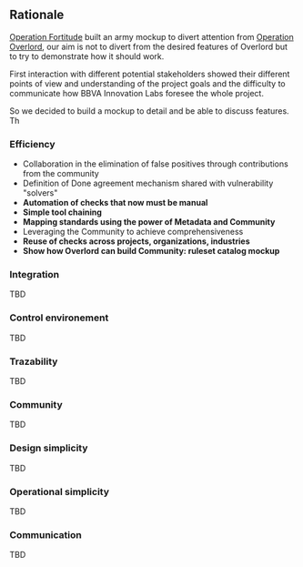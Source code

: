 ## Rationale

[Operation Fortitude](https://es.wikipedia.org/wiki/Operaci%C3%B3n_Fortitude) built an army mockup to divert attention from [Operation Overlord](https://en.wikipedia.org/wiki/Operation_Overlord), our aim is not to divert from the desired features of Overlord but to try to demonstrate how it should work.

First interaction with different potential stakeholders showed their different points of view and understanding of the project goals and the difficulty to communicate how BBVA Innovation Labs foresee the whole project.

So we decided to build a mockup to detail and be able to discuss features. Th

### Efficiency

- Collaboration in the elimination of false positives through contributions from the community
- Definition of Done agreement mechanism shared with vulnerability "solvers"
- **Automation of checks that now must be manual**
- **Simple tool chaining**
- **Mapping standards using the power of Metadata and Community**
- Leveraging the Community to achieve comprehensiveness
- **Reuse of checks across projects, organizations, industries**
- **Show how Overlord can build Community: ruleset catalog mockup**

### Integration

TBD

### Control environement 

TBD

### Trazability

TBD

### Community

TBD

### Design simplicity

TBD

### Operational simplicity

TBD

### Communication

TBD
